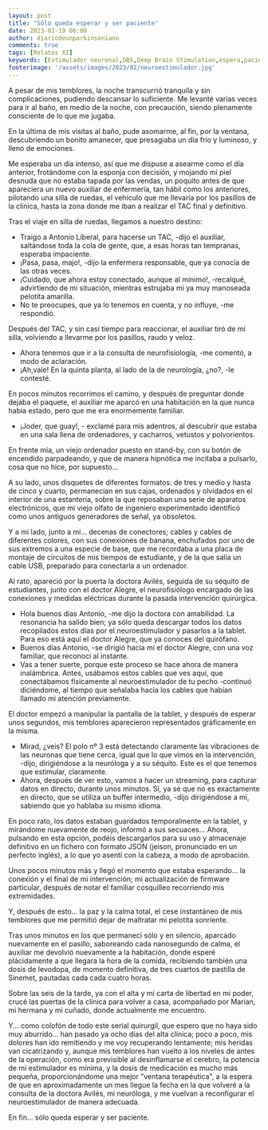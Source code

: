 ```yaml
---
layout: post
title: "Sólo queda esperar y ser paciente"
date: 2023-02-19 06:00
author: diariodeunparkinsoniano
comments: true
tags: [Relatos XI] 
keywords: [Estimulador neuronal,DBS,Deep Brain Stimulation,espera,paciencia,actualización de firmware]
footerimage: '/assets/images/2023/02/neuroestimulador.jpg'
---
```

A pesar de mis temblores, la noche transcurrió tranquila y sin complicaciones, pudiendo descansar lo suficiente.
Me levanté varias veces para ir al baño, en medio de la noche, con precaución, siendo plenamente consciente de lo que me jugaba.

En la última de mis visitas al baño, pude asomarme, al fin, por la ventana, descubriendo un bonito amanecer, que presagiaba un día frío y luminoso, y lleno de emociones.

Me esperaba un día intenso, así que me dispuse a asearme como el día anterior, frotándome con la esponja con decisión, y mojando mi piel desnuda que no estaba tapada por las vendas, un poquito antes de que apareciera un nuevo auxiliar de enfermería, tan hábil como los anteriores, pilotando una silla de ruedas, el vehículo que me llevaría por los pasillos de la clínica, hasta la zona donde me iban a realizar el TAC  final y definitivo.

Tras el viaje en silla de ruedas, llegamos a nuestro destino:

- Traigo a Antonio Liberal, para hacerse un TAC, -dijo el auxiliar, saltándose toda la cola de gente, que, a esas horas tan tempranas, esperaba impaciente.
- ¡Pasa, pasa, majo!, -dijo la enfermera responsable, que ya conocía de las otras veces.
- ¡Cuidado, que ahora estoy conectado, aunque al mínimo!, -recalqué, advirtiendo de mi situación, mientras estrujaba mi ya muy manoseada pelotita amarilla.
- No te preocupes, que ya lo tenemos en cuenta, y no influye, -me respondió.

Después del TAC, y sin casi tiempo para reaccionar, el auxiliar tiró de mi silla, volviendo a llevarme por los pasillos, raudo y veloz.

- Ahora tenemos que ir a la consulta de neurofisiología, -me comentó, a modo de aclaración.
- ¡Ah,vale! En la quinta planta, al lado de la de neurología, ¿no?, -le contesté.

En pocos minutos recorrimos el camino, y después de preguntar donde dejaba el paquete, el auxiliar me aparcó en una habitación en la que nunca había estado, pero que me era enormemente familiar.

- ¡Joder, que guay!, - exclamé para mis adentros, al descubrir que estaba en una sala llena de ordenadores, y cacharros, vetustos y polvorientos.
  
En frente mía, un viejo ordenador puesto en stand-by, con su botón de encendido parpadeando, y que de manera hipnótica me incitaba a pulsarlo, cosa que no hice, por supuesto...

A su lado, unos disquetes de diferentes formatos: de tres y medio y hasta de cinco y cuarto, permanecían en sus cajas, ordenados y olvidados en el interior de una estantería, sobre la que reposaban una serie de aparatos electrónicos, que mi viejo olfato de ingeniero experimentado identificó como unos antiguos generadores de señal, ya obsoletos.

Y a mi lado, junto a mi... decenas de conectores; cables y cables de diferentes colores, con sus conexiones de banana, enchufados por uno de sus extremos a una especie de base, que me recordaba a una placa de montaje de circuitos de mis tiempos de estudiante, y de la que salía un cable USB, preparado para conectarla a un ordenador.

Al rato, apareció por la puerta la doctora Avilés, seguida de su séquito de estudiantes, junto con el doctor Alegre, el neurofisiólogo encargado de las conexiones y medidas eléctricas durante la pasada intervención quirúrgica.

- Hola buenos días Antonio, -me dijo la doctora con amabilidad. La resonancia ha salido bien; ya sólo queda descargar todos los datos recopilados estos días por el neuroestimulador y pasarlos a la tablet. Para eso está aquí el doctor Alegre, que ya conoces del quirófano.
- Buenos días Antonio, -se dirigió hacia mí el doctor Alegre, con una voz familiar, que reconocí al instante.
- Vas a tener suerte, porque este proceso se hace ahora de manera inalámbrica. Antes, usábamos estos cables que ves aquí, que conectábamos físicamente al neuroestimulador de tu pecho -continuó diciéndome, al tiempo que señalaba hacia los cables que habían llamado mi atención previamente.

El doctor empezó a manipular la pantalla de la tablet, y después de esperar unos segundos, mis temblores aparecieron representados gráficamente en la misma.

- Mirad, ¿veis? El polo nº 3 está detectando claramente las vibraciones de las neuronas que tiene cerca, igual que lo que vimos en la intervención, -dijo, dirigiéndose a la neuróloga y a su séquito. Este es el que tenemos que estimular, claramente.
- Ahora, después de ver esto, vamos a hacer un streaming, para capturar datos en directo, durante unos minutos. Sí, ya sé que no es exactamente en directo, que se utiliza un buffer intermedio, -dijo dirigiéndose a mí, sabiendo que yo hablaba su mismo idioma.

En poco rato, los datos estaban guardados temporalmente en la tablet, y mirándome nuevamente de reojo, informó a sus secuaces... Ahora, pulsando en esta opción, podéis descargarlos para su uso y almacenaje definitivo en un fichero con formato JSON (jeison, pronunciado en un perfecto inglés), a lo que yo asentí con la cabeza, a modo de aprobación.

Unos pocos minutos más y llegó el momento que estaba esperando... la conexión y el final de mi intervención; mi actualización de firmware particular, después de notar el familiar cosquilleo recorriendo mis extremidades.

Y, después de esto... la paz y la calma total, el cese instantáneo de mis temblores que me permitió dejar de maltratar mi pelotita sonriente.

Tras unos minutos en los que permanecí sólo y en silencio, aparcado nuevamente en el pasillo, saboreando cada nanosegundo de calma, el auxiliar me devolvió nuevamente a la habitación, donde esperé plácidamente a que llegara la hora de la comida, recibiendo también una dosis de levodopa, de momento definitiva, de tres cuartos de pastilla de Sinemet, pautadas cada cada cuatro horas.

Sobre las seis de la tarde, ya con el alta y mi carta de libertad en mi poder, crucé las puertas de la clínica para volver a casa, acompañado por Marian, mi hermana y mi cuñado, donde actualmente me encuentro.

Y... como colofón de todo este serial quirurgil, que espero que no haya sido muy aburrido... han pasado ya ocho días del alta clínica; poco a poco, mis dolores han ido remitiendo y me voy recuperando lentamente; mis heridas van cicatrizando y, aunque mis temblores han vuelto a los niveles de antes de la operación, como era previsible al desinflamarse el cerebro, la potencia de mi estimulador es mínima, y la dosis de medicación es mucho más pequeña, proporcionándome una mejor "ventana terapéutica", a la espera de que en aproximadamente un mes llegue la fecha en la que volveré a la consulta de la doctora Avilés, mi neuróloga, y me vuelvan a reconfigurar el neuroestimulador de manera adecuada.

En fin... sólo queda esperar y ser paciente.

